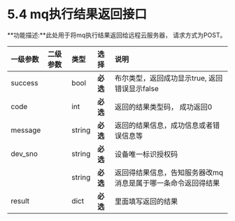 # 5.4 mq执行结果返回接口

   **功能描述:**此处用于将mq执行结果返回给远程云服务器， 请求方式为POST。

| **一级参数** | 二级参数 | 类型 | 选择 | 说明 |
| :--- | :--- | :--- | :--- | :--- |
| success |  | bool | **必选** | 布尔类型，返回成功显示true, 返回错误显示false |
| code |  | int | **必选** | 返回的结果类型码， 成功返回0 |
| message |  | string | **必选** | 返回的结果信息，成功信息或者错误信息等 |
| dev\_sno |  | string | **必选** | 设备唯一标识授权码 |
|  |  | string | **必选** | 返回得结果信息，告知服务器改mq消息是属于哪一条命令返回得结果 |
| result |  | dict | **必选** | 里面填写返回的结果 |

